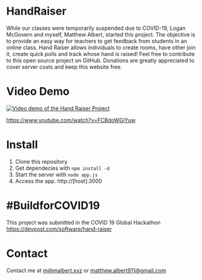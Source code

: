 # HandRaiser
While our classes were temporarily suspended due to COVID-19, Logan McGovern and myself, Matthew Albert, started this project. The objective is to provide an easy way for teachers to get feedback from students in an online class.
Hand Raiser allows individuals to create rooms, have other join it, create quick polls and track whose hand is raised!
Feel free to contribute to this open source project on GitHub.
Donations are greatly appreciated to cover server costs and keep this website free.<br/>

# Video Demo
[![Video demo of the Hand Raiser Project](http://img.youtube.com/vi/FCBdoWGiYuw/0.jpg)](http://www.youtube.com/watch?v=FCBdoWGiYuw "Hand Raiser Demo - Track raised hands and create quick polls for online classes")

https://www.youtube.com/watch?v=FCBdoWGiYuw

# Install
1. Clone this repository
3. Get dependecies with `npm install -d`
4. Start the server with `node app.js`
5. Access the app. http://[host]:3000

# #BuildforCOVID19
This project was submitted in the COVID 19 Global Hackathon https://devpost.com/software/hand-raiser

# Contact
Contact me at <a href="mailto:m@malbert.xyz">m@malbert.xyz</a> or <a href="mailto:matthew.albert911@gmail.com">matthew.albert911@gmail.com</a>
